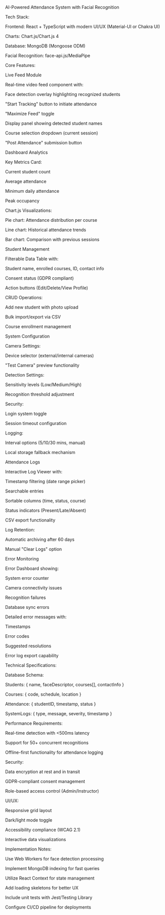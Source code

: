 AI-Powered Attendance System with Facial Recognition

Tech Stack:

Frontend: React + TypeScript with modern UI/UX (Material-UI or Chakra UI)

Charts: Chart.js/Chart.js 4

Database: MongoDB (Mongoose ODM)

Facial Recognition: face-api.js/MediaPipe

Core Features:

Live Feed Module

Real-time video feed component with:

Face detection overlay highlighting recognized students

"Start Tracking" button to initiate attendance

"Maximize Feed" toggle

Display panel showing detected student names

Course selection dropdown (current session)

"Post Attendance" submission button

Dashboard Analytics

Key Metrics Card:

Current student count

Average attendance

Minimum daily attendance

Peak occupancy

Chart.js Visualizations:

Pie chart: Attendance distribution per course

Line chart: Historical attendance trends

Bar chart: Comparison with previous sessions

Student Management

Filterable Data Table with:

Student name, enrolled courses, ID, contact info

Consent status (GDPR compliant)

Action buttons (Edit/Delete/View Profile)

CRUD Operations:

Add new student with photo upload

Bulk import/export via CSV

Course enrollment management

System Configuration

Camera Settings:

Device selector (external/internal cameras)

"Test Camera" preview functionality

Detection Settings:

Sensitivity levels (Low/Medium/High)

Recognition threshold adjustment

Security:

Login system toggle

Session timeout configuration

Logging:

Interval options (5/10/30 mins, manual)

Local storage fallback mechanism

Attendance Logs

Interactive Log Viewer with:

Timestamp filtering (date range picker)

Searchable entries

Sortable columns (time, status, course)

Status indicators (Present/Late/Absent)

CSV export functionality

Log Retention:

Automatic archiving after 60 days

Manual "Clear Logs" option

Error Monitoring

Error Dashboard showing:

System error counter

Camera connectivity issues

Recognition failures

Database sync errors

Detailed error messages with:

Timestamps

Error codes

Suggested resolutions

Error log export capability

Technical Specifications:

Database Schema:

Students: { name, faceDescriptor, courses[], contactInfo }

Courses: { code, schedule, location }

Attendance: { studentID, timestamp, status }

SystemLogs: { type, message, severity, timestamp }

Performance Requirements:

Real-time detection with <500ms latency

Support for 50+ concurrent recognitions

Offline-first functionality for attendance logging

Security:

Data encryption at rest and in transit

GDPR-compliant consent management

Role-based access control (Admin/Instructor)

UI/UX:

Responsive grid layout

Dark/light mode toggle

Accessibility compliance (WCAG 2.1)

Interactive data visualizations

Implementation Notes:

Use Web Workers for face detection processing

Implement MongoDB indexing for fast queries

Utilize React Context for state management

Add loading skeletons for better UX

Include unit tests with Jest/Testing Library

Configure CI/CD pipeline for deployments